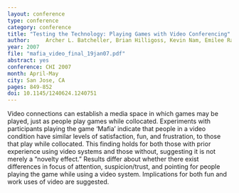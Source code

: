 ```yaml
---
layout: conference
type: conference
category: conference
title: "Testing the Technology: Playing Games with Video Conferencing"
author: 	Archer L. Batcheller, Brian Hilligoss, Kevin Nam, Emilee Rader, Marta Rey-Babarro and Xiaomu Zhou
year: 2007
file: "mafia_video_final_19jan07.pdf"
abstract: yes
conference: CHI 2007
month: April-May
city: San Jose, CA
pages: 849-852
doi: 10.1145/1240624.1240751
---
```


Video connections can establish a media space in which
games may be played, just as people play games while
collocated. Experiments with participants playing the game
‘Mafia’ indicate that people in a video condition have
similar levels of satisfaction, fun, and frustration, to those
that play while collocated. This finding holds for both those
with prior experience using video systems and those
without, suggesting it is not merely a “novelty effect.”
Results differ about whether there exist differences in focus
of attention, suspicion/trust, and pointing for people playing
the game while using a video system. Implications for both
fun and work uses of video are suggested.